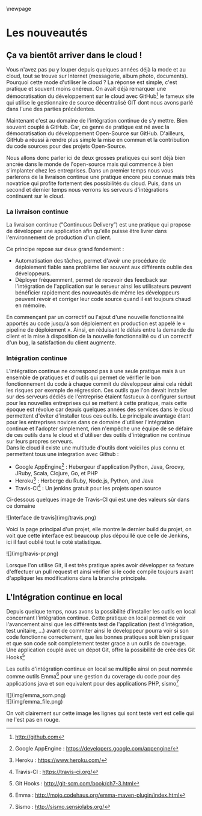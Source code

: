 
\newpage

# Les nouveautés

## Ça va bientôt arriver dans le cloud !

Vous n'avez pas pu y louper depuis quelques années déjà la mode et au cloud, tout se trouve sur Internet (messagerie, album photo, documents). Pourquoi cette mode d'utiliser le cloud ? La réponse est simple, c'est pratique et souvent moins onéreux. On avait déjà remarquer une démocratisation du développement sur le cloud avec GitHub[^github] le fameux site qui utilise le gestionnaire de source décentralisé GIT dont nous avons parlé dans l'une des parties précédentes.

Maintenant c'est au domaine de l'intégration continue de s'y mettre. Bien souvent couplé à GitHub. Car, ce genre de pratique est né avec la démocratisation du développement Open-Source sur GitHub. D'ailleurs, GitHub a réussi à rendre plus simple la mise en commun et la contribution du code sources pour des projets Open-Source.

Nous allons donc parler ici de deux grosses pratiques qui sont déjà bien ancrée dans le monde de l'open-source mais qui commence à bien s'implanter chez les entreprises. Dans un premier temps nous vous parlerons de la livraison continue une pratique encore peu connue mais très novatrice qui profite fortement des possibilités du cloud. Puis, dans un second et dernier temps nous verrons les serveurs d'intégrations continuent sur le cloud.

[^github]: http://github.com

### La livraison continue

La livraison continue ("Continuous Delivery”) est une pratique qui propose de développer une application afin qu'elle puisse être livrer dans l'environnement de production d'un client.

Ce principe repose sur deux grand fondement :

* Automatisation des tâches, permet d'avoir une procédure de déploiement fiable sans problème lier souvent aux différents oublie des développeurs.
* Déployer fréquemment, permet de recevoir des feedback sur l'intégration de l'application sur le serveur ainsi les utilisateurs peuvent bénéficier rapidement des nouveautés de même les développeurs peuvent revoir et corriger leur code source quand il est toujours chaud en mémoire.

En commençant par un correctif ou l'ajout d'une nouvelle fonctionnalité apportés au code jusqu’à son déploiement en production est appelé le « pipeline de déploiement ». Ainsi, en réduisant le délais entre la demande du client et la mise à disposition de la nouvelle fonctionnalité ou d'un correctif d'un bug, la satisfaction du client augmente.

### Intégration continue

L'intégration continue ne correspond pas à une seule pratique mais à un ensemble de pratiques et d'outils qui permet de vérifier le bon fonctionnement du code à chaque commit du développeur ainsi cela réduit les risques par exemple de régression. Ces outils que l'on devait installer sur des serveurs dédiés de l'entreprise étaient fastueux à configurer surtout pour les nouvelles entreprises qui se mettent à cette pratique, mais cette époque est révolue car depuis quelques années des services dans le cloud permettent d'éviter d'installer tous ces outils. Le principale avantage étant pour les entreprises novices dans ce domaine d'utiliser l'intégration continue et l'adopter simplement, rien n'empêche une équipe de se défaire de ces outils dans le cloud et d'utiliser des outils d'intégration ne continue sur leurs propres serveurs.  
Dans le cloud il existe une multitude d'outils dont voici les plus connu et permettent tous une integration avec Github :

* Google AppEngine[^google_appengine] : Hebergeur d'application Python, Java, Groovy, JRuby, Scala, Clojure, Go, et PHP
* Heroku[^heroku] : Herberge du Ruby, Node.js, Python, and Java
* Travis-CI[^travis-ci] : Un jenkins gratuit pour les projets open source

[^google_appengine]: Google AppEngine : https://developers.google.com/appengine/
[^heroku]: Heroku : https://www.heroku.com/
[^travis-ci]: Travis-CI : https://travis-ci.org/

Ci-dessous quelques image de Travis-CI qui est une des valeurs sûr dans ce domaine
<div>![Interface de travis](img/travis.png)</div>

Voici la page principal d'un projet, elle montre le dernier build du projet, on voit que cette interface est beaucoup plus dépouillé que celle de Jenkins, ici il faut oublié tout le coté statistique.
<div>![](img/travis-pr.png)</div>

Lorsque l'on utilise Git, il est très pratique après avoir développer sa feature d'effectuer un pull request et ainsi vérifier si le code compile toujours avant d'appliquer les modifications dans la branche principale.

## L'Intégration continue en local

Depuis quelque temps, nous avons la possibilité d'installer les outils en local concernant l'intégration continue. Cette pratique en local permet de voir l'avancement ainsi que les différents test de l'application (test d'intégration, test unitaire, ...) avant de commiter ainsi le developpeur pourra voir si son code fonctionne correctement, que les bonnes pratiques soit bien pratiquer et que son code soit completement tester grace a un outils de coverage. Une application couplé avec un dépot Git, offre la possibilité de crée des Git Hooks[^integrationContinueLocal] 

[^integrationContinueLocal]: Git Hooks : http://git-scm.com/book/ch7-3.html

Les outils d'intégration continue en local se multiplie ainsi on peut nommée comme outils Emma[^emma] pour une gestion du coverage du code pour des applications java et son equivalent pour des applications PHP, sismo[^sismo]

[^sismo]: Sismo : http://sismo.sensiolabs.org/
[^emma]: Emma : http://mojo.codehaus.org/emma-maven-plugin/index.html


<div>![](img/emma_som.png)</div>
<div>![](img/emma_file.png)</div>

On voit clairement sur cette image les lignes qui sont testé vert est celle qui ne l'est pas en rouge.
